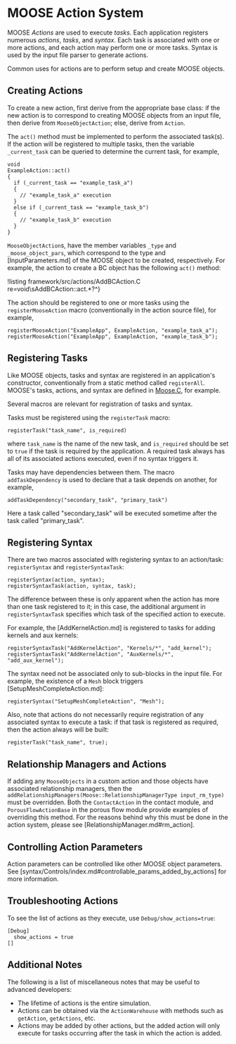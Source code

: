 # MOOSE Action System

MOOSE *Actions* are used to execute *tasks*. Each application registers
numerous *actions*, *tasks*, and *syntax*. Each task is associated with one or more
actions, and each action may perform one or more tasks. Syntax is used by the
input file parser to generate actions.

Common uses for actions are to perform setup and create MOOSE objects.

## Creating Actions

To create a new action, first derive from the appropriate base class: if the new action
is to correspond to creating MOOSE objects from an input file, then derive
from `MooseObjectAction`; else, derive from `Action`.

The `act()` method must be implemented to perform the associated task(s). If the
action will be registered to multiple tasks, then the variable `_current_task`
can be queried to determine the current task, for example,

``` language=cpp
void
ExampleAction::act()
{
  if (_current_task == "example_task_a")
  {
    // "example_task_a" execution
  }
  else if (_current_task == "example_task_b")
  {
    // "example_task_b" execution
  }
}
```

`MooseObjectAction`s, have the member variables `_type` and `_moose_object_pars`,
which correspond to the type and [InputParameters.md] of the MOOSE object to
be created, respectively. For example, the action to create a BC object has
the following `act()` method:

!listing framework/src/actions/AddBCAction.C re=void\sAddBCAction::act.*?^}

The action should be registered to one or more tasks using the `registerMooseAction`
macro (conventionally in the action source file), for example,

``` language=cpp
registerMooseAction("ExampleApp", ExampleAction, "example_task_a");
registerMooseAction("ExampleApp", ExampleAction, "example_task_b");
```

## Registering Tasks

Like MOOSE objects, tasks and syntax are registered in an application's constructor,
conventionally from a static method called `registerAll`. MOOSE's tasks, actions,
and syntax are defined in [Moose.C](framework/src/base/Moose.C), for example.

Several macros are relevant for registration of tasks and syntax.

Tasks must be registered using the `registerTask` macro:

``` language=cpp
registerTask("task_name", is_required)
```

where `task_name` is the name of the new task, and `is_required` should be set
to `true` if the task is required by the application. A required task always
has all of its associated actions executed, even if no syntax triggers it.

Tasks may have dependencies between them. The macro `addTaskDependency` is
used to declare that a task depends on another, for example,

``` language=cpp
addTaskDependency("secondary_task", "primary_task")
```

Here a task called "secondary_task" will be executed sometime after the task
called "primary_task".

## Registering Syntax

There are two macros associated with registering syntax to an action/task:
`registerSyntax` and `registerSyntaxTask`:

``` language=cpp
registerSyntax(action, syntax);
registerSyntaxTask(action, syntax, task);
```

The difference between these is only apparent when the action has more than one
task registered to it; in this case, the additional argument in
`registerSyntaxTask` specifies which task of the specified action to execute.

For example, the [AddKernelAction.md] is registered to tasks for adding kernels
and aux kernels:

``` language=cpp
registerSyntaxTask("AddKernelAction", "Kernels/*", "add_kernel");
registerSyntaxTask("AddKernelAction", "AuxKernels/*", "add_aux_kernel");
```

The syntax need not be associated only to sub-blocks in the input file. For example,
the existence of a `Mesh` block triggers [SetupMeshCompleteAction.md]:

``` language=cpp
registerSyntax("SetupMeshCompleteAction", "Mesh");
```

Also, note that actions do not necessarily require registration of any associated
syntax to execute a task: if that task is registered as required, then the action
always will be built:

``` language=cpp
registerTask("task_name", true);
```

## Relationship Managers and Actions

If adding any `MooseObjects` in a custom action and those objects have
associated relationship managers, then the
`addRelationshipManagers(Moose::RelationshipManagerType input_rm_type)` must be
overridden. Both
the `ContactAction` in the contact module, and `PorousFlowActionBase` in the
porous flow module provide examples of overriding this method. For the reasons
behind why this must be done in the action system, please see [RelationshipManager.md#rm_action].

## Controlling Action Parameters

Action parameters can be controlled like other MOOSE object parameters. See
[syntax/Controls/index.md#controllable_params_added_by_actions] for more
information.

## Troubleshooting Actions

To see the list of actions as they execute, use `Debug/show_actions=true`:

```
[Debug]
  show_actions = true
[]
```

## Additional Notes

The following is a list of miscellaneous notes that may be useful to advanced
developers:

- The lifetime of actions is the entire simulation.
- Actions can be obtained via the `ActionWarehouse` with methods such as `getAction`,
  `getActions`, etc.
- Actions may be added by other actions, but the added action will only execute
  for tasks occurring after the task in which the action is added.
